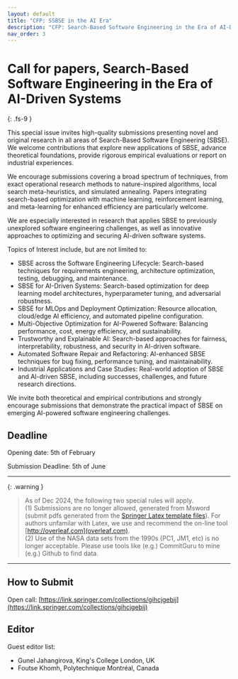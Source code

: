 ```yaml
---
layout: default
title: "CFP: SSBSE in the AI Era"
description: "CFP: Search-Based Software Engineering in the Era of AI-Driven Systems"
nav_order: 3
---
```


# Call for papers, Search-Based Software Engineering in the Era of AI-Driven Systems
{: .fs-9 }

This special issue invites high-quality submissions presenting novel and original research in all areas of Search-Based Software Engineering (SBSE). We welcome contributions that explore new applications of SBSE, advance theoretical foundations, provide rigorous empirical evaluations or report on industrial experiences. 

We encourage submissions covering a broad spectrum of techniques, from exact operational research methods to nature-inspired algorithms, local search meta-heuristics, and simulated annealing. Papers integrating search-based optimization with machine learning, reinforcement learning, and meta-learning for enhanced efficiency are particularly welcome. 

We are especially interested in research that applies SBSE to previously unexplored software engineering challenges, as well as innovative approaches to optimizing and securing AI-driven software systems.

Topics of Interest include, but are not limited to:

-	SBSE across the Software Engineering Lifecycle: Search-based techniques for requirements engineering, architecture optimization, testing, debugging, and maintenance.
-	SBSE for AI-Driven Systems: Search-based optimization for deep learning model architectures, hyperparameter tuning, and adversarial robustness.
-	SBSE for MLOps and Deployment Optimization: Resource allocation, cloud/edge AI efficiency, and automated pipeline configuration.
-	Multi-Objective Optimization for AI-Powered Software: Balancing performance, cost, energy efficiency, and sustainability.
-	Trustworthy and Explainable AI: Search-based approaches for fairness, interpretability, robustness, and security in AI-driven software.
-	Automated Software Repair and Refactoring: AI-enhanced SBSE techniques for bug fixing, performance tuning, and maintainability.
-	Industrial Applications and Case Studies: Real-world adoption of SBSE and AI-driven SBSE, including successes, challenges, and future research directions.

We invite both theoretical and empirical contributions and strongly encourage submissions that demonstrate the practical impact of SBSE on emerging AI-powered software engineering challenges.

## Deadline

Opening date: 5th of February

Submission Deadline: 5th of June

---

{: .warning }  
> As of Dec 2024, the following two special rules will apply. <br>(1) Submissions are no longer allowed, generated from Msword (submit pdfs generated from the
[Springer Latex template files](https://resource-cms.springernature.com/springer-cms/rest/v1/content/18782940/data/v11)). For authors unfamilar with Latex, we use and recommend the on-line tool [http://overleaf.com](overleaf.com). <br>
(2) Use of the NASA data sets from the 1990s (PC1, JM1, etc) is no longer acceptable. Please use tools like (e.g.) CommitGuru to mine (e.g.) Github to find data.

---

## How to Submit

Open call: [https://link.springer.com/collections/gihcjgebij](https://link.springer.com/collections/gihcjgebij)

## Editor

Guest editor list: 
- Gunel Jahangirova, King's College London, UK
- Foutse Khomh, Polytechnique Montréal, Canada 

